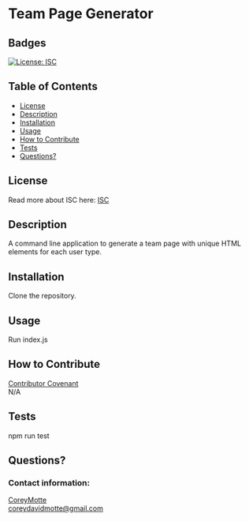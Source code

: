 # Team Page Generator
  ## Badges
  [![License: ISC](https://img.shields.io/badge/License-ISC-blue.svg)](https://opensource.org/licenses/ISC)
  ## Table of Contents
  * [License](#license)
  * [Description](#description)
  * [Installation](#installation)
  * [Usage](#usage)
  * [How to Contribute](#how-to-contribute)
  * [Tests](#tests)
  * [Questions?](#questions)
  ## License
  Read more about ISC here:
  [ISC](https://opensource.org/licenses/ISC)
  ## Description
  A command line application to generate a team page with unique HTML elements for each user type.
  ## Installation
  Clone the repository.
  ## Usage
  Run index.js
  ## How to Contribute
  [Contributor Covenant](https://www.contributor-covenant.org/)  
  N/A
  ## Tests
  npm run test
  ## Questions?
  ### Contact information: 
  [CoreyMotte](https://github.com/CoreyMotte)  
  coreydavidmotte@gmail.com